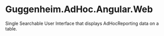 # Guggenheim.AdHoc.Angular.Web
Single Searchable User Interface that displays AdHocReporting data on a table.
